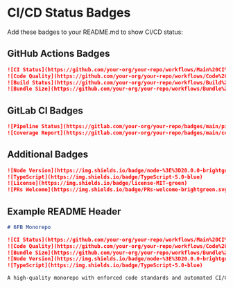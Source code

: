 # CI/CD Status Badges

Add these badges to your README.md to show CI/CD status:

## GitHub Actions Badges

```markdown
![CI Status](https://github.com/your-org/your-repo/workflows/Main%20CI%20Pipeline/badge.svg)
![Code Quality](https://github.com/your-org/your-repo/workflows/Code%20Quality/badge.svg)
![Build Status](https://github.com/your-org/your-repo/workflows/Build%20Validation/badge.svg)
![Bundle Size](https://github.com/your-org/your-repo/workflows/Bundle%20Size%20Check/badge.svg)
```

## GitLab CI Badges

```markdown
![Pipeline Status](https://gitlab.com/your-org/your-repo/badges/main/pipeline.svg)
![Coverage Report](https://gitlab.com/your-org/your-repo/badges/main/coverage.svg)
```

## Additional Badges

```markdown
![Node Version](https://img.shields.io/badge/node-%3E%3D20.0.0-brightgreen)
![TypeScript](https://img.shields.io/badge/TypeScript-5.0-blue)
![License](https://img.shields.io/badge/license-MIT-green)
![PRs Welcome](https://img.shields.io/badge/PRs-welcome-brightgreen.svg)
```

## Example README Header

```markdown
# 6FB Monorepo

![CI Status](https://github.com/your-org/your-repo/workflows/Main%20CI%20Pipeline/badge.svg)
![Code Quality](https://github.com/your-org/your-repo/workflows/Code%20Quality/badge.svg)
![Bundle Size](https://github.com/your-org/your-repo/workflows/Bundle%20Size%20Check/badge.svg)
![Node Version](https://img.shields.io/badge/node-%3E%3D20.0.0-brightgreen)
![TypeScript](https://img.shields.io/badge/TypeScript-5.0-blue)

A high-quality monorepo with enforced code standards and automated CI/CD pipelines.
```
